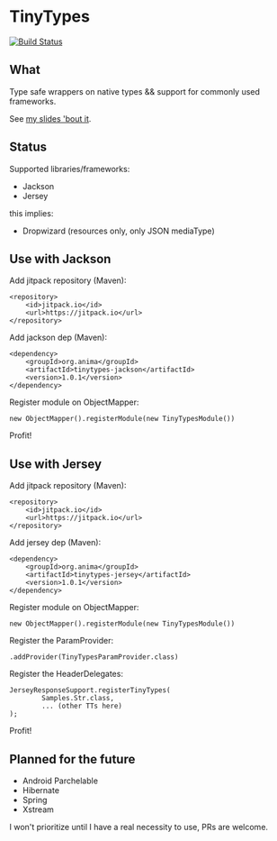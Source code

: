 # TinyTypes

[![Build Status](https://travis-ci.org/caligin/tinytypes.svg?branch=master)](https://travis-ci.org/caligin/tinytypes)

## What

Type safe wrappers on native types && support for commonly used frameworks.

See [my slides 'bout it](http://slides.com/caligin/tinytypes#/).

## Status

Supported libraries/frameworks:

- Jackson
- Jersey

this implies:
- Dropwizard (resources only, only JSON mediaType)

## Use with Jackson

Add jitpack repository (Maven):
```
<repository>
    <id>jitpack.io</id>
    <url>https://jitpack.io</url>
</repository>
```

Add jackson dep (Maven):
```
<dependency>
    <groupId>org.anima</groupId>
    <artifactId>tinytypes-jackson</artifactId>
    <version>1.0.1</version>
</dependency>
```

Register module on ObjectMapper:
```
new ObjectMapper().registerModule(new TinyTypesModule())
```

Profit!

## Use with Jersey

Add jitpack repository (Maven):
```
<repository>
    <id>jitpack.io</id>
    <url>https://jitpack.io</url>
</repository>
```

Add jersey dep (Maven):
```
<dependency>
    <groupId>org.anima</groupId>
    <artifactId>tinytypes-jersey</artifactId>
    <version>1.0.1</version>
</dependency>
```

Register module on ObjectMapper:
```
new ObjectMapper().registerModule(new TinyTypesModule())
```

Register the ParamProvider:
```
.addProvider(TinyTypesParamProvider.class)
```

Register the HeaderDelegates:
```
JerseyResponseSupport.registerTinyTypes(
        Samples.Str.class,
        ... (other TTs here)
);

```

Profit!

## Planned for the future

- Android Parchelable
- Hibernate
- Spring
- Xstream

I won't prioritize until I have a real necessity to use, PRs are welcome.